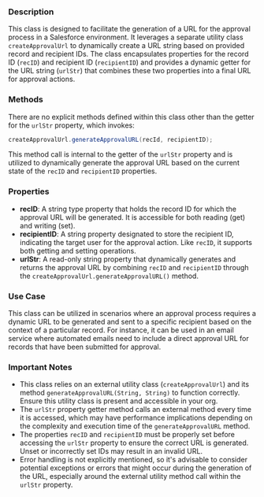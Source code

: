 ### Description
This class is designed to facilitate the generation of a URL for the approval process in a Salesforce environment. It leverages a separate utility class `createApprovalUrl` to dynamically create a URL string based on provided record and recipient IDs. The class encapsulates properties for the record ID (`recID`) and recipient ID (`recipientID`) and provides a dynamic getter for the URL string (`urlStr`) that combines these two properties into a final URL for approval actions.

### Methods
There are no explicit methods defined within this class other than the getter for the `urlStr` property, which invokes:
```java
createApprovalUrl.generateApprovalURL(recId, recipientID);
```
This method call is internal to the getter of the `urlStr` property and is utilized to dynamically generate the approval URL based on the current state of the `recID` and `recipientID` properties.

### Properties
- **recID**: A string type property that holds the record ID for which the approval URL will be generated. It is accessible for both reading (get) and writing (set).
- **recipientID**: A string property designated to store the recipient ID, indicating the target user for the approval action. Like `recID`, it supports both getting and setting operations.
- **urlStr**: A read-only string property that dynamically generates and returns the approval URL by combining `recID` and `recipientID` through the `createApprovalUrl.generateApprovalURL()` method.

### Use Case
This class can be utilized in scenarios where an approval process requires a dynamic URL to be generated and sent to a specific recipient based on the context of a particular record. For instance, it can be used in an email service where automated emails need to include a direct approval URL for records that have been submitted for approval.

### Important Notes
- This class relies on an external utility class (`createApprovalUrl`) and its method `generateApprovalURL(String, String)` to function correctly. Ensure this utility class is present and accessible in your org.
- The `urlStr` property getter method calls an external method every time it is accessed, which may have performance implications depending on the complexity and execution time of the `generateApprovalURL` method.
- The properties `recID` and `recipientID` must be properly set before accessing the `urlStr` property to ensure the correct URL is generated. Unset or incorrectly set IDs may result in an invalid URL.
- Error handling is not explicitly mentioned, so it's advisable to consider potential exceptions or errors that might occur during the generation of the URL, especially around the external utility method call within the `urlStr` property.